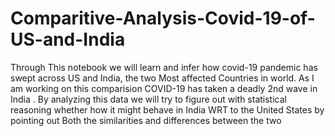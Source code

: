# Comparitive-Analysis-Covid-19-of-US-and-India
Through This notebook we will learn and infer how covid-19 pandemic has swept across US and India, the two Most affected Countries in world. As I am working on this comparision COVID-19 has taken a deadly 2nd wave in India . By analyzing this data we will try to figure out with statistical reasoning whether how it might behave in India WRT to the United States by pointing out Both the similarities and differences between the two
